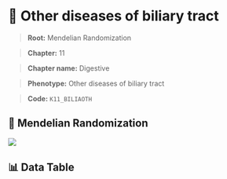 # 🧪 Other diseases of biliary tract

> **Root:** Mendelian Randomization

> **Chapter:** 11  

> **Chapter name:** Digestive

> **Phenotype:** Other diseases of biliary tract  

> **Code:** `K11_BILIAOTH`

## 🧬 Mendelian Randomization  

<img src="/MR/Figures/Forward/K11_BILIAOTH.png"/>

## 📊 Data Table

<CsvTableMRF src="/public/MR/Data/Forward/K11_BILIAOTH.csv"/>
